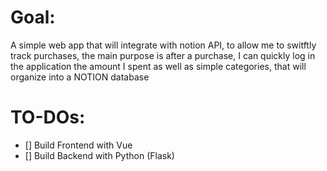 # Goal:

A simple web app that will integrate with notion API, to allow me to switftly track purchases, the main purpose is after a purchase, I can quickly log in the application the amount I spent as well as simple categories, that will organize into a NOTION database


# TO-DOs:
- [] Build Frontend with Vue
- [] Build Backend with Python (Flask)

